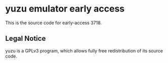 yuzu emulator early access
=============

This is the source code for early-access 3718.

## Legal Notice

yuzu is a GPLv3 program, which allows fully free redistribution of its source code.